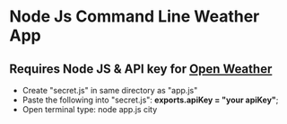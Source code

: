 # Node Js Command Line Weather App
## Requires Node JS & API key for [Open Weather](https://openweathermap.org)

* Create "secret.js" in same directory as "app.js"
* Paste the following into "secret.js":
**exports.apiKey = "your apiKey"**;
* Open terminal type: node app.js city
